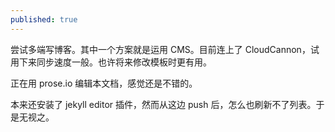 ```yaml
---
published: true
---
```

 尝试多端写博客。其中一个方案就是运用 CMS。目前连上了 CloudCannon，试用下来同步速度一般。也许将来修改模板时更有用。
 
 正在用 prose.io 编辑本文档，感觉还是不错的。
 
 本来还安装了 jekyll editor 插件，然而从这边 push 后，怎么也刷新不了列表。于是无视之。
